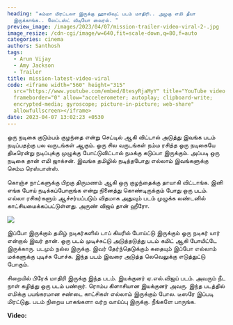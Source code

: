 ```yaml
---
heading: "சும்மா மிரட்டலா இருக்கு ஹாலிவுட் படம் மாதிரி.. அழகு எமி தீயா
  இருக்காங்க.. லேட்டஸ்ட் வீடியோ வைரல். "
preview_image: /images/2023/04/07/mission-trailer-video-viral-2-.jpg
image_resize: /cdn-cgi/image/w=640,fit=scale-down,q=80,f=auto
categories: cinema
authors: Santhosh
tags:
  - Arun Vijay
  - Amy Jackson
  - Trailer
title: mission-latest-video-viral
code: <iframe width="560" height="315"
  src="https://www.youtube.com/embed/8tesyRjaMyY" title="YouTube video player"
  frameborder="0" allow="accelerometer; autoplay; clipboard-write;
  encrypted-media; gyroscope; picture-in-picture; web-share"
  allowfullscreen></iframe>
date: 2023-04-07 13:02:23 +0530
---
```

ஒரு நடிகை குடும்பம் குழந்தை என்று செட்டில் ஆகி விட்டால் அடுத்து இவங்க படம் நடிப்பதற்கு பல வருடங்கள் ஆகும். ஒரு சில வருடங்கள் நம்ம ரசித்த ஒரு நடிகையே திடீரென்று நடிப்புக்கு முழுக்கு போட்டுவிட்டால் நமக்கு கடுப்பா இருக்கும். அப்படி ஒரு நடிகை தான் எமி ஜாக்சன். இவங்க தமிழில் நடித்தபோது எல்லாம் இவங்களுக்கு செம்ம ரெஸ்பான்ஸ். 

கொஞ்ச நாட்களுக்கு பிறகு திருமணம் ஆகி ஒரு குழந்தைக்கு தாயாகி விட்டாங்க. இனி எங்க போய்  நடிக்கப்போறாங்க என்று நினைத்து கொண்டிருக்கும் போது ஒரு படம். எல்லா ரசிகர்களும் ஆச்சர்யப்படும் விதமாக அதுவும் படம் முழுக்க லண்டனில் காட்சியமைக்கப்பட்டுள்ளது. அருண் விஜய் தான் ஹீரோ.



![](/images/2023/04/07/mission-trailer-video-viral-1-.jpg)

இப்போ இருக்கும் தமிழ் நடிகர்களில் டாப் கியரில் போய்ட்டு இருக்கும் ஒரு நடிகர் யார் என்றால் இவர் தான். ஒரு படம் முடிச்சுட்டு அடுத்தடுத்து படம் கமிட் ஆகி போயிட்டே இருக்காரு. படமும் நல்ல இருக்கு. இவர் தேர்ந்தெடுக்கும் கதையும் இப்போ எல்லாம் மக்களுக்கு புடிச்சு போச்சு. இந்த படம் இவரை அடுத்த லெவெலுக்கு எடுத்துட்டு போகும்.

சிறையில் பிரேக் மாதிரி இருக்கு இந்த படம். இயக்குனர் ஏ.எல்.விஜய் படம். அவரும் நீட நாள் கழித்து ஒரு படம் பண்றார். ரொம்ப கிளாசியான இயக்குனர் அவரு. இந்த படத்தில் எமிக்கு பயங்கரமான சண்டை காட்சிகள் எல்லாம் இருக்கும் போல. டீஸரே இப்படி மிரட்டுது. படம் நிறைய பாகங்களா வர்ற வாய்ப்பு இருக்கு. நீங்களே பாருங்க. 

**V﻿ideo:**